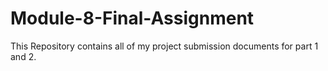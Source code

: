 # Module-8-Final-Assignment
This Repository contains all of my project submission documents for part 1 and 2.
